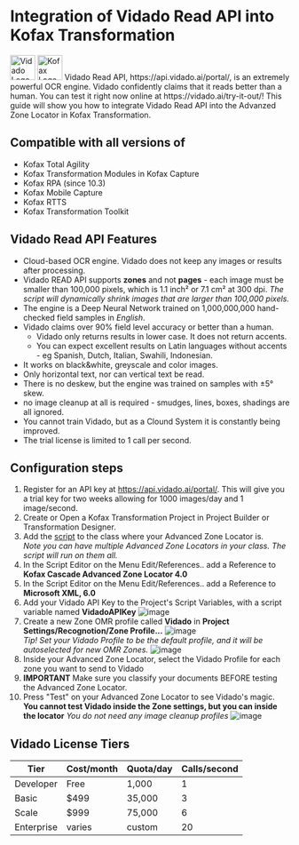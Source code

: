 # Integration of Vidado Read API into Kofax Transformation
<img src="https://vidado.ai/wp-content/themes/vidado/images/Vidado-logo-blue.png" alt="Vidado Logo" height="45">
<img src="https://www.kofax.com/-/media/Images/Global/Header/logo_header.svg" alt="Kofax Logo" height="45">
Vidado Read API, https://api.vidado.ai/portal/, is an extremely powerful OCR engine. Vidado confidently claims that it reads better than a human. You can test it right now online at https://vidado.ai/try-it-out/!  
This guide will show you how to integrate Vidado Read API into the Advanzed Zone Locator in Kofax Transformation.  

## Compatible with all versions of
* Kofax Total Agility
* Kofax Transformation Modules in Kofax Capture
* Kofax RPA (since 10.3)
* Kofax Mobile Capture
* Kofax RTTS
* Kofax Transformation Toolkit

## Vidado Read API Features
* Cloud-based OCR engine. Vidado does not keep any images or results after processing.
* Vidado READ API supports **zones** and not **pages** - each image must be smaller than 100,000 pixels, which is 1.1 inch² or 7.1 cm² at 300 dpi. *The script will dynamically shrink images that are larger than 100,000 pixels.*
* The engine is a Deep Neural Network trained on 1,000,000,000 hand-checked field samples in *English*.
* Vidado claims over 90% field level accuracy or better than a human.
  * Vidado only returns results in lower case. It does not return accents.
  * You can expect excellent results on Latin languages without accents - eg Spanish, Dutch, Italian, Swahili, Indonesian.
* It works on black&white, greyscale and color images.
* Only horizontal text, nor can vertical text be read.
* There is no deskew, but the engine was trained on samples with ±5° skew.
* no image cleanup at all is required - smudges, lines, boxes, shadings are all ignored.
* You cannot train Vidado, but as a Clound System it is constantly being improved.
* The trial license is limited to 1 call per second.

## Configuration steps
1. Register for an API key at https://api.vidado.ai/portal/. This will give you a trial key for two weeks allowing for 1000 images/day and 1 image/second.
1. Create or Open a Kofax Transformation Project in Project Builder or Transformation Designer.
1. Add the [script](Vidado.vb) to the class where your Advanced Zone Locator is.  
*Note you can have multiple Advanced Zone Locators in your class. The script will run on them all.*
1. In the Script Editor on the Menu Edit/References.. add a Reference to **Kofax Cascade Advanced Zone Locator 4.0**
1. In the Script Editor on the Menu Edit/References.. add a Reference to **Microsoft XML, 6.0**
1. Add your Vidado API Key to the Project's Script Variables, with a script variable named **VidadoAPIKey**
![image](https://user-images.githubusercontent.com/47416964/74356916-695cc080-4dbf-11ea-8aa6-f6107b48e121.png)
1. Create a new Zone OMR profile called **Vidado** in **Project Settings/Recognotion/Zone Profile...**
![image](https://user-images.githubusercontent.com/47416964/74357087-a88b1180-4dbf-11ea-96a9-60c026313646.png)  
*Tip! Set your Vidado Profile to be the default profile, and it will be autoselected for new OMR Zones.*
![image](https://user-images.githubusercontent.com/47416964/74358438-b6da2d00-4dc1-11ea-9890-81b4dd8f3576.png)
1. Inside your Advanced Zone Locator, select the Vidado Profile for each zone you want to send to Vidado
1. **IMPORTANT** Make sure you classify your documents BEFORE testing the Advanced Zone Locator.
1. Press "Test" on your Advanced Zone Locator to see Vidado's magic. **You cannot test Vidado inside the Zone settings, but you can inside the locator** *You do not need any image cleanup profiles*
![image](https://user-images.githubusercontent.com/47416964/74366173-c8c2cc80-4dcf-11ea-8f76-fd73810e1b00.png)

## Vidado License Tiers
Tier|Cost/month|Quota/day|Calls/second
----|----------|---------|-----------
Developer|Free|1,000|1
Basic|$499|35,000|3
Scale|$999|75,000|6
Enterprise|varies|custom|20




